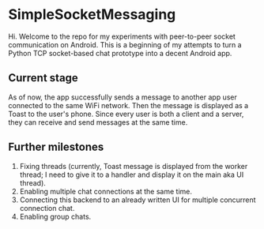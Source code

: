 # SimpleSocketMessaging
Hi. Welcome to the repo for my experiments with peer-to-peer socket communication on Android. This is a beginning of my attempts to turn a Python TCP socket-based chat prototype into a decent Android app.

## Current stage
As of now, the app successfully sends a message to another app user connected to the same WiFi network. Then the message is displayed as a Toast to the user's phone. Since every user is both a client and a server, they can receive and send messages at the same time.

## Further milestones
1. Fixing threads (currently, Toast message is displayed from the worker thread; I need to give it to a handler and display it on the main aka UI thread).
2. Enabling multiple chat connections at the same time.
3. Connecting this backend to an already written UI for multiple concurrent connection chat.
4. Enabling group chats.
